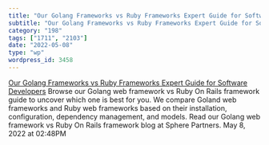 ```yaml
---
title: "Our Golang Frameworks vs Ruby Frameworks Expert Guide for Software Developers"
subtitle: "Our Golang Frameworks vs Ruby Frameworks Expert Guide for Software Developers"
category: "198"
tags: ["1711", "2103"]
date: "2022-05-08"
type: "wp"
wordpress_id: 3458
---
```

[ Our Golang Frameworks vs Ruby Frameworks Expert Guide for Software Developers](https://www.sphereinc.com/blogs/go-for-rails-developers/)
 Browse our Golang web framework vs Ruby On Rails framework guide to uncover which one is best for you. We compare Goland web frameworks and Ruby web frameworks based on their installation, configuration, dependency management, and models. Read our Golang web framework vs Ruby On Rails framework blog at Sphere Partners.
May 8, 2022 at 02:48PM